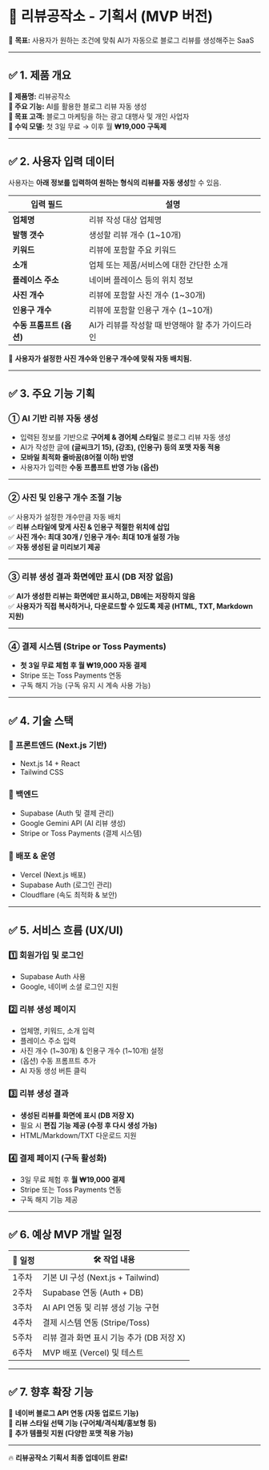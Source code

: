 # 📌 리뷰공작소 - 기획서 (MVP 버전)
🚀 **목표:** 사용자가 원하는 조건에 맞춰 AI가 자동으로 블로그 리뷰를 생성해주는 SaaS  

---

## ✅ **1. 제품 개요**  
**🔹 제품명:** 리뷰공작소  
**🔹 주요 기능:** AI를 활용한 블로그 리뷰 자동 생성  
**🔹 목표 고객:** 블로그 마케팅을 하는 광고 대행사 및 개인 사업자  
**🔹 수익 모델:** 첫 3일 무료 → 이후 월 **₩19,000 구독제**  

---

## ✅ **2. 사용자 입력 데이터**
사용자는 **아래 정보를 입력하여 원하는 형식의 리뷰를 자동 생성**할 수 있음.  

| 입력 필드 | 설명 |
|---|---|
| **업체명** | 리뷰 작성 대상 업체명 |
| **발행 갯수** | 생성할 리뷰 개수 (1~10개) |
| **키워드** | 리뷰에 포함할 주요 키워드 |
| **소개** | 업체 또는 제품/서비스에 대한 간단한 소개 |
| **플레이스 주소** | 네이버 플레이스 등의 위치 정보 |
| **사진 개수** | 리뷰에 포함할 사진 개수 (1~30개) |
| **인용구 개수** | 리뷰에 포함할 인용구 개수 (1~10개) |
| **수동 프롬프트 (옵션)** | AI가 리뷰를 작성할 때 반영해야 할 추가 가이드라인 |

📌 **사용자가 설정한 사진 개수와 인용구 개수에 맞춰 자동 배치됨.**  

---

## ✅ **3. 주요 기능 기획**  
### ① **AI 기반 리뷰 자동 생성**
- 입력된 정보를 기반으로 **구어체 & 경어체 스타일**로 블로그 리뷰 자동 생성  
- AI가 작성한 글에 **(글씨크기 15), (강조), (인용구) 등의 포맷 자동 적용**  
- **모바일 최적화 줄바꿈(8어절 이하) 반영**  
- 사용자가 입력한 **수동 프롬프트 반영 가능 (옵션)**  

---

### ② **사진 및 인용구 개수 조절 기능**  
✅ 사용자가 설정한 개수만큼 자동 배치  
✅ **리뷰 스타일에 맞게 사진 & 인용구 적절한 위치에 삽입**  
✅ **사진 개수: 최대 30개 / 인용구 개수: 최대 10개 설정 가능**  
✅ **자동 생성된 글 미리보기 제공**  

---

### ③ **리뷰 생성 결과 화면에만 표시 (DB 저장 없음)**  
✅ **AI가 생성한 리뷰는 화면에만 표시하고, DB에는 저장하지 않음**  
✅ **사용자가 직접 복사하거나, 다운로드할 수 있도록 제공 (HTML, TXT, Markdown 지원)**  

---

### ④ **결제 시스템 (Stripe or Toss Payments)**  
- **첫 3일 무료 체험 후 월 ₩19,000 자동 결제**  
- Stripe 또는 Toss Payments 연동  
- 구독 해지 가능 (구독 유지 시 계속 사용 가능)  

---

## ✅ **4. 기술 스택**  
### **🔹 프론트엔드 (Next.js 기반)**  
- Next.js 14 + React  
- Tailwind CSS  

### **🔹 백엔드**  
- Supabase (Auth 및 결제 관리)  
- Google Gemini API (AI 리뷰 생성)  
- Stripe or Toss Payments (결제 시스템)  

### **🔹 배포 & 운영**  
- Vercel (Next.js 배포)  
- Supabase Auth (로그인 관리)  
- Cloudflare (속도 최적화 & 보안)  

---

## ✅ **5. 서비스 흐름 (UX/UI)**  
### 1️⃣ **회원가입 및 로그인**  
- Supabase Auth 사용  
- Google, 네이버 소셜 로그인 지원  

### 2️⃣ **리뷰 생성 페이지**  
- 업체명, 키워드, 소개 입력  
- 플레이스 주소 입력  
- 사진 개수 (1~30개) & 인용구 개수 (1~10개) 설정  
- (옵션) 수동 프롬프트 추가  
- AI 자동 생성 버튼 클릭  

### 3️⃣ **리뷰 생성 결과**  
- **생성된 리뷰를 화면에 표시 (DB 저장 X)**  
- 필요 시 **편집 기능 제공 (수정 후 다시 생성 가능)**  
- HTML/Markdown/TXT 다운로드 지원  

### 4️⃣ **결제 페이지 (구독 활성화)**  
- 3일 무료 체험 후 **월 ₩19,000 결제**  
- Stripe 또는 Toss Payments 연동  
- 구독 해지 기능 제공  

---

## ✅ **6. 예상 MVP 개발 일정**  
| 📅 일정 | 🛠️ 작업 내용 |
|---------|------------|
| 1주차 | 기본 UI 구성 (Next.js + Tailwind) |
| 2주차 | Supabase 연동 (Auth + DB) |
| 3주차 | AI API 연동 및 리뷰 생성 기능 구현 |
| 4주차 | 결제 시스템 연동 (Stripe/Toss) |
| 5주차 | 리뷰 결과 화면 표시 기능 추가 (DB 저장 X) |
| 6주차 | MVP 배포 (Vercel) 및 테스트 |

---

## ✅ **7. 향후 확장 기능**  
🔹 **네이버 블로그 API 연동 (자동 업로드 기능)**  
🔹 **리뷰 스타일 선택 기능 (구어체/격식체/홍보형 등)**  
🔹 **추가 템플릿 지원 (다양한 포맷 적용 가능)**  

---

🔥 **리뷰공작소 기획서 최종 업데이트 완료!**
